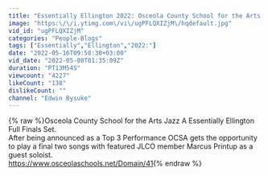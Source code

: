 ```yaml
---
title: "Essentially Ellington 2022: Osceola County School for the Arts Finals Performance"
image: "https:\/\/i.ytimg.com\/vi\/ugPFLQXIZjM\/hqdefault.jpg"
vid_id: "ugPFLQXIZjM"
categories: "People-Blogs"
tags: ["Essentially","Ellington","2022:"]
date: "2022-05-16T09:58:30+03:00"
vid_date: "2022-05-08T01:35:09Z"
duration: "PT13M54S"
viewcount: "4227"
likeCount: "138"
dislikeCount: ""
channel: "Edwin Bysuke"
---
```

{% raw %}Osceola County School for the Arts Jazz A Essentially Ellington Full Finals Set.<br />After being announced as a Top 3 Performance OCSA gets the opportunity to play a final two songs with featured JLCO member Marcus Printup as a guest soloist. <br /><a rel="nofollow" target="blank" href="https://www.osceolaschools.net/Domain/41">https://www.osceolaschools.net/Domain/41</a>{% endraw %}
